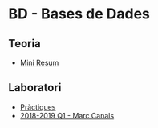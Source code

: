# BD - Bases de Dades
## Teoria
- [Mini Resum](/Obligatories/Q3/BD/miniresum.md)

## Laboratori
- [Pràctiques](https://github.com/BernatBC/BD)
- [2018-2019 Q1 - Marc Canals](https://gitlab.com/m-canals/gei/-/tree/main/BD)
